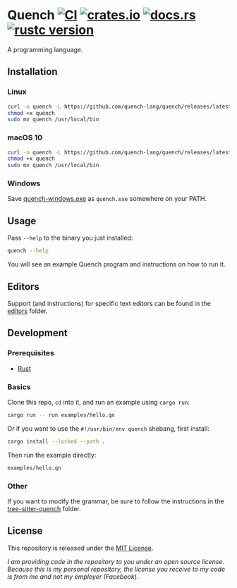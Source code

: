 # Quench [![CI][]][ci link] [![crates.io][]][crates.io link] [![docs.rs][]][docs.rs link] [![rustc version][]][rust release]

A programming language.

## Installation

### Linux

```sh
curl -o quench -L https://github.com/quench-lang/quench/releases/latest/download/quench-linux
chmod +x quench
sudo mv quench /usr/local/bin
```

### macOS 10

```sh
curl -o quench -L https://github.com/quench-lang/quench/releases/latest/download/quench-macos
chmod +x quench
sudo mv quench /usr/local/bin
```

### Windows

Save [quench-windows.exe][] as `quench.exe` somewhere on your PATH.

## Usage

Pass `--help` to the binary you just installed:

```sh
quench --help
```

You will see an example Quench program and instructions on how to run it.

## Editors

Support (and instructions) for specific text editors can be found in the
[editors][] folder.

## Development

### Prerequisites

- [Rust][]

### Basics

Clone this repo, `cd` into it, and run an example using `cargo run`:

```sh
cargo run -- run examples/hello.qn
```

Or if you want to use the `#!/usr/bin/env quench` shebang, first install:

```sh
cargo install --locked --path .
```

Then run the example directly:

```sh
examples/hello.qn
```

### Other

If you want to modify the grammar, be sure to follow the instructions in the
[tree-sitter-quench][] folder.

## License

This repository is released under the [MIT License](/LICENSE).

_I am providing code in the repository to you under an open source license.
Because this is my personal repository, the license you receive to my code is
from me and not my employer (Facebook)._

[ci]: https://github.com/quench-lang/quench/actions/workflows/ci.yml/badge.svg
[ci link]: https://github.com/quench-lang/quench/actions/workflows/ci.yml
[crates.io]: https://img.shields.io/crates/v/quench
[crates.io link]: https://crates.io/crates/quench
[docs.rs]: https://docs.rs/quench/badge.svg
[docs.rs link]: https://docs.rs/quench
[editors]: /editors
[quench-windows.exe]: https://github.com/quench-lang/quench/releases/latest/download/quench-windows.exe
[tree-sitter-quench]: /tree-sitter-quench
[rust]: https://www.rust-lang.org/tools/install
[rust release]: https://github.com/rust-lang/rust/blob/1.48.0/RELEASES.md#libraries
[rustc version]: https://img.shields.io/badge/rustc-1.48+-lightgray.svg
